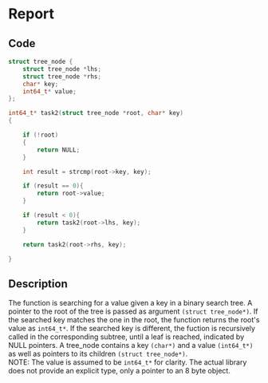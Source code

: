# Report


## Code

```c
struct tree_node {
    struct tree_node *lhs;
    struct tree_node *rhs;
    char* key;
    int64_t* value;
};

int64_t* task2(struct tree_node *root, char* key)
{

    if (!root)
    {
    	return NULL;
    }

    int result = strcmp(root->key, key);

    if (result == 0){
        return root->value;
    }

    if (result < 0){
        return task2(root->lhs, key);
    }

    return task2(root->rhs, key);

}
```


## Description

The function is searching for a value given a key in a binary search tree. A pointer to the root of the tree is passed as argument `(struct tree_node*)`. If the searched key matches the one in the root, the function returns the root's value as `int64_t*`. If the searched key is different, the fuction is recursively called in the corresponding subtree, until a leaf is reached, indicated by NULL pointers. A tree_node contains a key `(char*)` and a value `(int64_t*)` as well as pointers to its children `(struct tree_node*)`.  
NOTE: The value is assumed to be `int64_t*` for clarity. The actual library does not provide an explicit type, only a pointer to an 8 byte object.